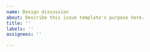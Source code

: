 ```yaml
---
name: Design discussion
about: Describe this issue template's purpose here.
title: ''
labels: ''
assignees: ''

---
```



